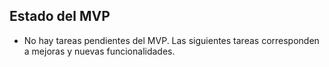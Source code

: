 ## Estado del MVP
- No hay tareas pendientes del MVP. Las siguientes tareas corresponden a mejoras y nuevas funcionalidades.
